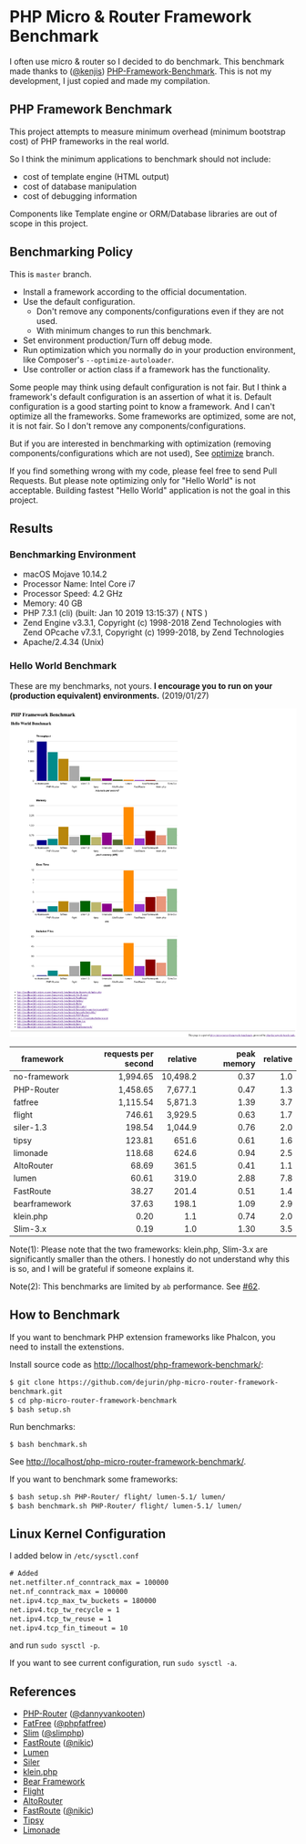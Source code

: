 # PHP Micro & Router Framework Benchmark
I often use micro & router so I decided to do benchmark. This benchmark made thanks to ([@kenjis](https://github.com/kenjis)) [PHP-Framework-Benchmark](https://github.com/kenjis/php-framework-benchmark). This is not my development, I just copied and made my compilation.

## PHP Framework Benchmark

This project attempts to measure minimum overhead (minimum bootstrap cost) of PHP frameworks in the real world.

So I think the minimum applications to benchmark should not include:

* cost of template engine (HTML output)
* cost of database manipulation
* cost of debugging information

Components like Template engine or ORM/Database libraries are out of scope in this project.

## Benchmarking Policy

This is `master` branch.

* Install a framework according to the official documentation.
* Use the default configuration.
  * Don't remove any components/configurations even if they are not used.
  * With minimum changes to run this benchmark.
* Set environment production/Turn off debug mode.
* Run optimization which you normally do in your production environment, like Composer's `--optimize-autoloader`.
* Use controller or action class if a framework has the functionality.

Some people may think using default configuration is not fair. But I think a framework's default configuration is an assertion of what it is. Default configuration is a good starting point to know a framework. And I can't optimize all the frameworks. Some frameworks are optimized, some are not, it is not fair. So I don't remove any components/configurations.

But if you are interested in benchmarking with optimization (removing components/configurations which are not used), See [optimize](https://github.com/kenjis/php-framework-benchmark/tree/optimize) branch.

If you find something wrong with my code, please feel free to send Pull Requests. But please note optimizing only for "Hello World" is not acceptable. Building fastest "Hello World" application is not the goal in this project.

## Results

### Benchmarking Environment
* macOS Mojave 10.14.2
* Processor Name: Intel Core i7
* Processor Speed: 4.2 GHz
* Memory: 40 GB
* PHP 7.3.1 (cli) (built: Jan 10 2019 13:15:37) ( NTS )
* Zend Engine v3.3.1, Copyright (c) 1998-2018 Zend Technologies with Zend OPcache v7.3.1, Copyright (c) 1999-2018, by Zend Technologies
* Apache/2.4.34 (Unix)

### Hello World Benchmark

These are my benchmarks, not yours. **I encourage you to run on your (production equivalent) environments.**
(2019/01/27)

![Benchmark Results Graph](img/screenshot-localhost-2019.01.27.png)

|framework          |requests per second|relative|peak memory|relative|
|-------------------|------------------:|-------:|----------:|-------:|
|no-framework       |           1,994.65|10,498.2|       0.37|     1.0|
|PHP-Router         |           1,458.65| 7,677.1|       0.47|     1.3|
|fatfree            |           1,115.54| 5,871.3|       1.39|     3.7|
|flight             |             746.61| 3,929.5|       0.63|     1.7|
|siler-1.3          |             198.54| 1,044.9|       0.76|     2.0|
|tipsy              |             123.81|   651.6|       0.61|     1.6|
|limonade           |             118.68|   624.6|       0.94|     2.5|
|AltoRouter         |              68.69|   361.5|       0.41|     1.1|
|lumen              |              60.61|   319.0|       2.88|     7.8|
|FastRoute          |              38.27|   201.4|       0.51|     1.4|
|bearframework      |              37.63|   198.1|       1.09|     2.9|
|klein.php          |               0.20|     1.1|       0.74|     2.0|
|Slim-3.x           |               0.19|     1.0|       1.30|     3.5|

Note(1): Please note that the two frameworks: klein.php, Slim-3.x are significantly smaller than the others. I honestly do not understand why this is so, and I will be grateful if someone explains it.

Note(2): This benchmarks are limited by `ab` performance. See [#62](https://github.com/kenjis/php-framework-benchmark/issues/62).

## How to Benchmark

If you want to benchmark PHP extension frameworks like Phalcon, you need to install the extenstions.

Install source code as <http://localhost/php-framework-benchmark/>:

~~~
$ git clone https://github.com/dejurin/php-micro-router-framework-benchmark.git
$ cd php-micro-router-framework-benchmark
$ bash setup.sh
~~~

Run benchmarks:

~~~
$ bash benchmark.sh
~~~

See <http://localhost/php-micro-router-framework-benchmark/>.

If you want to benchmark some frameworks:

~~~
$ bash setup.sh PHP-Router/ flight/ lumen-5.1/ lumen/
$ bash benchmark.sh PHP-Router/ flight/ lumen-5.1/ lumen/
~~~

## Linux Kernel Configuration

I added below in `/etc/sysctl.conf`

~~~
# Added
net.netfilter.nf_conntrack_max = 100000
net.nf_conntrack_max = 100000
net.ipv4.tcp_max_tw_buckets = 180000
net.ipv4.tcp_tw_recycle = 1
net.ipv4.tcp_tw_reuse = 1
net.ipv4.tcp_fin_timeout = 10
~~~

and run `sudo sysctl -p`.

If you want to see current configuration, run `sudo sysctl -a`.

## References

* [PHP-Router](https://github.com/dannyvankooten/PHP-Router) ([@dannyvankooten](https://github.com/dannyvankooten))
* [FatFree](http://fatfreeframework.com/) ([@phpfatfree](https://twitter.com/phpfatfree))
* [Slim](http://www.slimframework.com/) ([@slimphp](https://twitter.com/slimphp))
* [FastRoute](https://github.com/nikic/FastRoute) ([@nikic](https://github.com/nikic))
* [Lumen](http://lumen.laravel.com/)
* [Siler](https://github.com/leocavalcante/siler)
* [klein.php](https://github.com/klein/klein.php)
* [Bear Framework](https://bearframework.com/)
* [Flight](http://flightphp.com/)
* [AltoRouter](http://altorouter.com/)
* [FastRoute](https://github.com/nikic/FastRoute) ([@nikic](https://github.com/nikic))
* [Tipsy](http://tipsy.la)
* [Limonade](https://limonade-php.github.io/)
